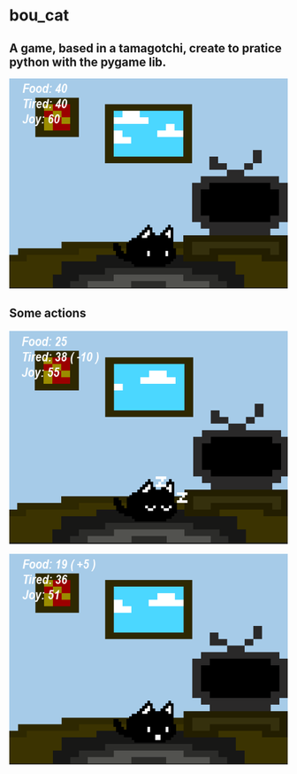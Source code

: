 # bou_cat
## A game, based in a tamagotchi, create to pratice python with the pygame lib.

![alt text](https://github.com/JGabriel-SL/bou_cat/blob/master/sprites/project_images/game.png?raw=true)

## Some actions 

![alt text](https://github.com/JGabriel-SL/bou_cat/blob/master/sprites/project_images/game2.PNG?raw=true)

![alt text](https://github.com/JGabriel-SL/bou_cat/blob/master/sprites/project_images/game3.PNG?raw=true)
